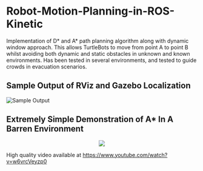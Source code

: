 # Robot-Motion-Planning-in-ROS-Kinetic
Implementation of D* and A* path planning algorithm along with dynamic window approach. This allows TurtleBots to move from point A to point B whilst avoiding both dynamic and static obstacles in unknown and known environments. Has been tested in several environments, and tested to guide crowds in evacuation scenarios.

## Sample Output of RViz and Gazebo Localization
![Sample Output](https://puu.sh/we6Ve/4a75bfd2f5.png)


## Extremely Simple Demonstration of A* In A Barren Environment
<p align="center">
  <img src ="https://j.gifs.com/qjvoAy.gif">
</p>



High quality video available at https://www.youtube.com/watch?v=w6vrcVeyzp0

